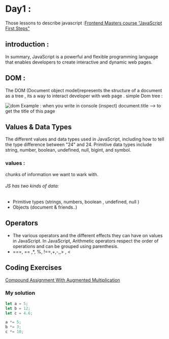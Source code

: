 # Day1 :
Those lessons to describe javascript :[Frontend Masters course “JavaScript First Steps"](https://frontendmasters.com/workshops/javascript-first-steps/) 
## introduction :
In summary, JavaScript is a powerful and flexible programming language that enables developers to create interactive and dynamic web pages.
## DOM :
The DOM (Document object model)represents the structure of a document as a tree , its a way to interact developer with web page .
simple Dom tree : 

![dom](https://github.com/suzanayesh2/Mastering-JavaScript-in-20-Days/assets/138245896/886b6eb6-f808-48e7-b497-d2a48677c5f4)
Example : when you write in console (inspect)
document.title --> to get the title of this page
## Values & Data Types
 The different values and data types used in JavaScript, including how to tell the type difference between "24" and 24. Primitive data types include string, number, boolean, undefined, null, bigint, and symbol.
 ### values : 
 chunks of information we want to wark with.
 ###### JS has two kinds of data:
- Primitive types (strings, numbers, boolean , undefined, null )
- Objects (document & friends..)
 
## Operators
 - The various operators and the different effects they can have on values in JavaScript. In JavaScript, Arithmetic operators respect the order of operations and can be grouped using parenthesis.
-  ===, == ,*, %, !==,+,-,,> , <

## Coding Exercises
[Compound Assignment With Augmented Multiplication](https://www.freecodecamp.org/learn/javascript-algorithms-and-data-structures/basic-javascript/compound-assignment-with-augmented-multiplication)
### My solution
```javascript
let a = 5;
let b = 12;
let c = 4.6;

a *= 5;
b *= 3;
c *= 10;
```
